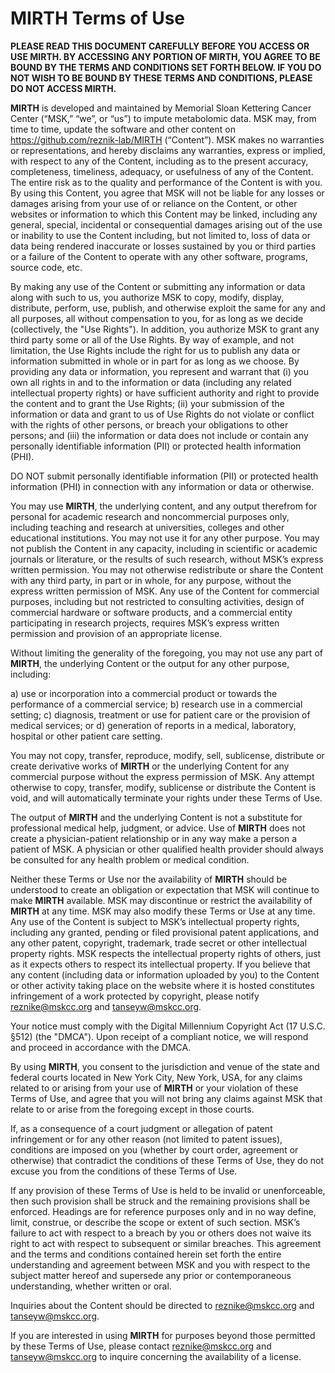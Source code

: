 # MIRTH Terms of Use

**PLEASE READ THIS DOCUMENT CAREFULLY BEFORE YOU ACCESS OR USE MIRTH. BY ACCESSING ANY PORTION OF MIRTH, YOU AGREE TO BE BOUND BY THE TERMS AND CONDITIONS SET FORTH BELOW. IF YOU DO NOT WISH TO BE BOUND BY THESE TERMS AND CONDITIONS, PLEASE DO NOT ACCESS MIRTH.**


**MIRTH** is developed and maintained by Memorial Sloan Kettering Cancer Center (“MSK,” “we”, or “us”) to impute metabolomic data. MSK may, from time to time, update the software and other content on https://github.com/reznik-lab/MIRTH (“Content”). MSK makes no warranties or representations, and hereby disclaims any warranties, express or implied, with respect to any of the Content, including as to the present accuracy, completeness, timeliness, adequacy, or usefulness of any of the Content. The entire risk as to the quality and performance of the Content is with you. By using this Content, you agree that MSK will not be liable for any losses or damages arising from your use of or reliance on the Content, or other websites or information to which this Content may be linked, including any general, special, incidental or consequential damages arising out of the use or inability to use the Content including, but not limited to, loss of data or data being rendered inaccurate or losses sustained by you or third parties or a failure of the Content to operate with any other software, programs, source code, etc. 

By making any use of the Content or submitting any information or data along with such to us, you authorize MSK to copy, modify, display, distribute, perform, use, publish, and otherwise exploit the same for any and all purposes, all without compensation to you, for as long as we decide (collectively, the "Use Rights"). In addition, you authorize MSK to grant any third party some or all of the Use Rights. By way of example, and not limitation, the Use Rights include the right for us to publish any data or information submitted in whole or in part for as long as we choose. By providing any data or information, you represent and warrant that (i) you own all rights in and to the information or data (including any related intellectual property rights) or have sufficient authority and right to provide the content and to grant the Use Rights; (ii) your submission of the information or data and grant to us of Use Rights do not violate or conflict with the rights of other persons, or breach your obligations to other persons; and (iii) the information or data does not include or contain any personally identifiable information (PII) or protected health information (PHI).

DO NOT submit personally identifiable information (PII) or protected health information (PHI) in connection with any information or data or otherwise.  

You may use **MIRTH**, the underlying content, and any output therefrom for personal for academic research and noncommercial purposes only, including teaching and research at universities, colleges and other educational institutions. You may not use it for any other purpose.  You may not publish the Content in any capacity, including in scientific or academic journals or literature, or the results of such research, without MSK’s express written permission.  You may not otherwise redistribute or share the Content with any third party, in part or in whole, for any purpose, without the express written permission of MSK. Any use of the Content for commercial purposes, including but not restricted to consulting activities, design of commercial hardware or software products, and a commercial entity participating in research projects, requires MSK’s express written permission and provision of an appropriate license.

Without limiting the generality of the foregoing, you may not use any part of **MIRTH**, the underlying Content or the output for any other purpose, including:

a)	use or incorporation into a commercial product or towards the performance of a commercial service;
b)	research use in a commercial setting;
c)	diagnosis, treatment or use for patient care or the provision of medical services; or
d)	generation of reports in a medical, laboratory, hospital or other patient care setting.

You may not copy, transfer, reproduce, modify, sell, sublicense, distribute or create derivative works of **MIRTH** or the underlying Content for any commercial purpose without the express permission of MSK. Any attempt otherwise to copy, transfer, modify, sublicense or distribute the Content is void, and will automatically terminate your rights under these Terms of Use.

The output of **MIRTH** and the underlying Content is not a substitute for professional medical help, judgment, or advice. Use of **MIRTH** does not create a physician-patient relationship or in any way make a person a patient of MSK. A physician or other qualified health provider should always be consulted for any health problem or medical condition. 

Neither these Terms or Use nor the availability of **MIRTH** should be understood to create an obligation or expectation that MSK will continue to make **MIRTH**  available.  MSK may discontinue or restrict the availability of **MIRTH** at any time.  MSK may also modify these Terms or Use at any time.
Any use of the Content is subject to MSK’s intellectual property rights, including any granted, pending or filed provisional patent applications, and any other patent, copyright, trademark, trade secret or other intellectual property rights. MSK respects the intellectual property rights of others, just as it expects others to respect its intellectual property. If you believe that any content (including data or information uploaded by you) to the Content or other activity taking place on the website where it is hosted constitutes infringement of a work protected by copyright, please notify reznike@mskcc.org and tanseyw@mskcc.org. 

Your notice must comply with the Digital Millennium Copyright Act (17 U.S.C. §512) (the "DMCA"). Upon receipt of a compliant notice, we will respond and proceed in accordance with the DMCA.

By using **MIRTH**, you consent to the jurisdiction and venue of the state and federal courts located in New York City, New York, USA, for any claims related to or arising from your use of **MIRTH**  or your violation of these Terms of Use, and agree that you will not bring any claims against MSK that relate to or arise from the foregoing except in those courts. 

If, as a consequence of a court judgment or allegation of patent infringement or for any other reason (not limited to patent issues), conditions are imposed on you (whether by court order, agreement or otherwise) that contradict the conditions of these Terms of Use, they do not excuse you from the conditions of these Terms of Use. 

If any provision of these Terms of Use is held to be invalid or unenforceable, then such provision shall be struck and the remaining provisions shall be enforced. Headings are for reference purposes only and in no way define, limit, construe, or describe the scope or extent of such section. MSK’s failure to act with respect to a breach by you or others does not waive its right to act with respect to subsequent or similar breaches. This agreement and the terms and conditions contained herein set forth the entire understanding and agreement between MSK and you with respect to the subject matter hereof and supersede any prior or contemporaneous understanding, whether written or oral.

Inquiries about the Content should be directed to reznike@mskcc.org and tanseyw@mskcc.org. 

If you are interested in using **MIRTH**  for purposes beyond those permitted by these Terms of Use, please contact reznike@mskcc.org and tanseyw@mskcc.org to inquire concerning the availability of a license.

